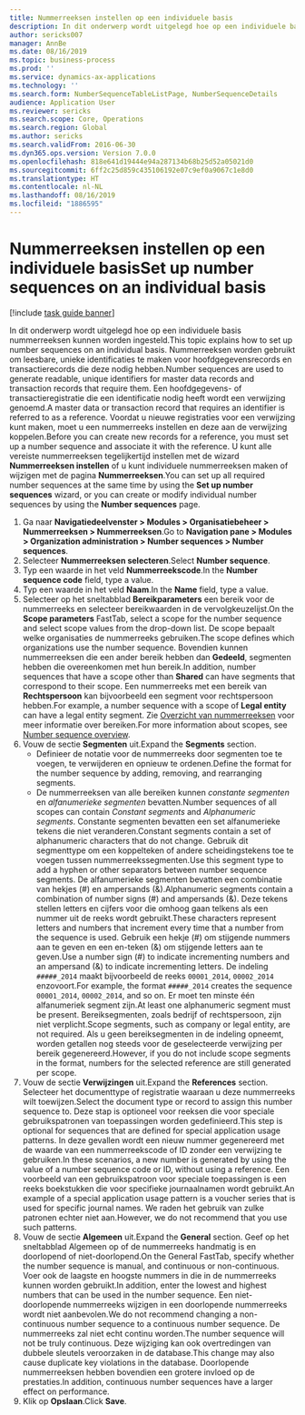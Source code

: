 ```yaml
---
title: Nummerreeksen instellen op een individuele basis
description: In dit onderwerp wordt uitgelegd hoe op een individuele basis nummerreeksen kunnen worden ingesteld.
author: sericks007
manager: AnnBe
ms.date: 08/16/2019
ms.topic: business-process
ms.prod: ''
ms.service: dynamics-ax-applications
ms.technology: ''
ms.search.form: NumberSequenceTableListPage, NumberSequenceDetails
audience: Application User
ms.reviewer: sericks
ms.search.scope: Core, Operations
ms.search.region: Global
ms.author: sericks
ms.search.validFrom: 2016-06-30
ms.dyn365.ops.version: Version 7.0.0
ms.openlocfilehash: 818e641d19444e94a287134b68b25d52a05021d0
ms.sourcegitcommit: 6ff2c25d859c435106192e07c9ef0a9067c1e8d0
ms.translationtype: HT
ms.contentlocale: nl-NL
ms.lasthandoff: 08/16/2019
ms.locfileid: "1886595"
---
```

# <a name="set-up-number-sequences-on-an-individual-basis"></a><span data-ttu-id="c70c2-103">Nummerreeksen instellen op een individuele basis</span><span class="sxs-lookup"><span data-stu-id="c70c2-103">Set up number sequences on an individual basis</span></span>

[!include [task guide banner](../../includes/task-guide-banner.md)]

<span data-ttu-id="c70c2-104">In dit onderwerp wordt uitgelegd hoe op een individuele basis nummerreeksen kunnen worden ingesteld.</span><span class="sxs-lookup"><span data-stu-id="c70c2-104">This topic explains how to set up number sequences on an individual basis.</span></span> <span data-ttu-id="c70c2-105">Nummerreeksen worden gebruikt om leesbare, unieke identificaties te maken voor hoofdgegevensrecords en transactierecords die deze nodig hebben.</span><span class="sxs-lookup"><span data-stu-id="c70c2-105">Number sequences are used to generate readable, unique identifiers for master data records and transaction records that require them.</span></span> <span data-ttu-id="c70c2-106">Een hoofdgegevens- of transactieregistratie die een identificatie nodig heeft wordt een verwijzing genoemd.</span><span class="sxs-lookup"><span data-stu-id="c70c2-106">A master data or transaction record that requires an identifier is referred to as a reference.</span></span> <span data-ttu-id="c70c2-107">Voordat u nieuwe registraties voor een verwijzing kunt maken, moet u een nummerreeks instellen en deze aan de verwijzing koppelen.</span><span class="sxs-lookup"><span data-stu-id="c70c2-107">Before you can create new records for a reference, you must set up a number sequence and associate it with the reference.</span></span> <span data-ttu-id="c70c2-108">U kunt alle vereiste nummerreeksen tegelijkertijd instellen met de wizard **Nummerreeksen instellen** of u kunt individuele nummerreeksen maken of wijzigen met de pagina **Nummerreeksen**.</span><span class="sxs-lookup"><span data-stu-id="c70c2-108">You can set up all required number sequences at the same time by using the **Set up number sequences** wizard, or you can create or modify individual number sequences by using the **Number sequences** page.</span></span>

1. <span data-ttu-id="c70c2-109">Ga naar **Navigatiedeelvenster > Modules > Organisatiebeheer > Nummerreeksen > Nummerreeksen**.</span><span class="sxs-lookup"><span data-stu-id="c70c2-109">Go to **Navigation pane > Modules > Organization administration > Number sequences > Number sequences**.</span></span>
2. <span data-ttu-id="c70c2-110">Selecteer **Nummerreeksen selecteren**.</span><span class="sxs-lookup"><span data-stu-id="c70c2-110">Select **Number sequence**.</span></span>
3. <span data-ttu-id="c70c2-111">Typ een waarde in het veld **Nummerreekscode**.</span><span class="sxs-lookup"><span data-stu-id="c70c2-111">In the **Number sequence code** field, type a value.</span></span>
4. <span data-ttu-id="c70c2-112">Typ een waarde in het veld **Naam**.</span><span class="sxs-lookup"><span data-stu-id="c70c2-112">In the **Name** field, type a value.</span></span>
5. <span data-ttu-id="c70c2-113">Selecteer op het sneltabblad **Bereikparameters** een bereik voor de nummerreeks en selecteer bereikwaarden in de vervolgkeuzelijst.</span><span class="sxs-lookup"><span data-stu-id="c70c2-113">On the **Scope parameters** FastTab, select a scope for the number sequence and select scope values from the drop-down list.</span></span> <span data-ttu-id="c70c2-114">De scope bepaalt welke organisaties de nummerreeks gebruiken.</span><span class="sxs-lookup"><span data-stu-id="c70c2-114">The scope defines which organizations use the number sequence.</span></span> <span data-ttu-id="c70c2-115">Bovendien kunnen nummerreeksen die een ander bereik hebben dan **Gedeeld**, segmenten hebben die overeenkomen met hun bereik.</span><span class="sxs-lookup"><span data-stu-id="c70c2-115">In addition, number sequences that have a scope other than **Shared** can have segments that correspond to their scope.</span></span> <span data-ttu-id="c70c2-116">Een nummerreeks met een bereik van **Rechtspersoon** kan bijvoorbeeld een segment voor rechtspersoon hebben.</span><span class="sxs-lookup"><span data-stu-id="c70c2-116">For example, a number sequence with a scope of **Legal entity** can have a legal entity segment.</span></span> <span data-ttu-id="c70c2-117">Zie [Overzicht van nummerreeksen](https://docs.microsoft.com/dynamics365/unified-operations/fin-and-ops/organization-administration/number-sequence-overview) voor meer informatie over bereiken.</span><span class="sxs-lookup"><span data-stu-id="c70c2-117">For more information about scopes, see [Number sequence overview](https://docs.microsoft.com/dynamics365/unified-operations/fin-and-ops/organization-administration/number-sequence-overview).</span></span> 
6. <span data-ttu-id="c70c2-118">Vouw de sectie **Segmenten** uit.</span><span class="sxs-lookup"><span data-stu-id="c70c2-118">Expand the **Segments** section.</span></span>
    - <span data-ttu-id="c70c2-119">Definieer de notatie voor de nummerreeks door segmenten toe te voegen, te verwijderen en opnieuw te ordenen.</span><span class="sxs-lookup"><span data-stu-id="c70c2-119">Define the format for the number sequence by adding, removing, and rearranging segments.</span></span>  
    - <span data-ttu-id="c70c2-120">De nummerreeksen van alle bereiken kunnen *constante segmenten* en *alfanumerieke segmenten* bevatten.</span><span class="sxs-lookup"><span data-stu-id="c70c2-120">Number sequences of all scopes can contain *Constant segments* and *Alphanumeric segments*.</span></span> <span data-ttu-id="c70c2-121">Constante segmenten bevatten een set alfanumerieke tekens die niet veranderen.</span><span class="sxs-lookup"><span data-stu-id="c70c2-121">Constant segments contain a set of alphanumeric characters that do not change.</span></span> <span data-ttu-id="c70c2-122">Gebruik dit segmenttype om een koppelteken of andere scheidingstekens toe te voegen tussen nummerreekssegmenten.</span><span class="sxs-lookup"><span data-stu-id="c70c2-122">Use this segment type to add a hyphen or other separators between number sequence segments.</span></span> <span data-ttu-id="c70c2-123">De alfanumerieke segmenten bevatten een combinatie van hekjes (#) en ampersands (&).</span><span class="sxs-lookup"><span data-stu-id="c70c2-123">Alphanumeric segments contain a combination of number signs (#) and ampersands (&).</span></span> <span data-ttu-id="c70c2-124">Deze tekens stellen letters en cijfers voor die omhoog gaan telkens als een nummer uit de reeks wordt gebruikt.</span><span class="sxs-lookup"><span data-stu-id="c70c2-124">These characters represent letters and numbers that increment every time that a number from the sequence is used.</span></span> <span data-ttu-id="c70c2-125">Gebruik een hekje (#) om stijgende nummers aan te geven en een en-teken (&) om stijgende letters aan te geven.</span><span class="sxs-lookup"><span data-stu-id="c70c2-125">Use a number sign (#) to indicate incrementing numbers and an ampersand (&) to indicate incrementing letters.</span></span> <span data-ttu-id="c70c2-126">De indeling `#####_2014` maakt bijvoorbeeld de reeks `00001_2014`, `00002_2014` enzovoort.</span><span class="sxs-lookup"><span data-stu-id="c70c2-126">For example, the format `#####_2014` creates the sequence `00001_2014`, `00002_2014`, and so on.</span></span> <span data-ttu-id="c70c2-127">Er moet ten minste één alfanumeriek segment zijn.</span><span class="sxs-lookup"><span data-stu-id="c70c2-127">At least one alphanumeric segment must be present.</span></span> <span data-ttu-id="c70c2-128">Bereiksegmenten, zoals bedrijf of rechtspersoon, zijn niet verplicht.</span><span class="sxs-lookup"><span data-stu-id="c70c2-128">Scope segments, such as company or legal entity, are not required.</span></span> <span data-ttu-id="c70c2-129">Als u geen bereiksegmenten in de indeling opneemt, worden getallen nog steeds voor de geselecteerde verwijzing per bereik gegenereerd.</span><span class="sxs-lookup"><span data-stu-id="c70c2-129">However, if you do not include scope segments in the format, numbers for the selected reference are still generated per scope.</span></span>  
7. <span data-ttu-id="c70c2-130">Vouw de sectie **Verwijzingen** uit.</span><span class="sxs-lookup"><span data-stu-id="c70c2-130">Expand the **References** section.</span></span> <span data-ttu-id="c70c2-131">Selecteer het documenttype of registratie waaraan u deze nummerreeks wilt toewijzen.</span><span class="sxs-lookup"><span data-stu-id="c70c2-131">Select the document type or record to assign this number sequence to.</span></span> <span data-ttu-id="c70c2-132">Deze stap is optioneel voor reeksen die voor speciale gebruikspatronen van toepassingen worden gedefinieerd.</span><span class="sxs-lookup"><span data-stu-id="c70c2-132">This step is optional for sequences that are defined for special application usage patterns.</span></span> <span data-ttu-id="c70c2-133">In deze gevallen wordt een nieuw nummer gegenereerd met de waarde van een nummerreekscode of ID zonder een verwijzing te gebruiken.</span><span class="sxs-lookup"><span data-stu-id="c70c2-133">In these scenarios, a new number is generated by using the value of a number sequence code or ID, without using a reference.</span></span> <span data-ttu-id="c70c2-134">Een voorbeeld van een gebruikspatroon voor speciale toepassingen is een reeks boekstukken die voor specifieke journaalnamen wordt gebruikt.</span><span class="sxs-lookup"><span data-stu-id="c70c2-134">An example of a special application usage pattern is a voucher series that is used for specific journal names.</span></span> <span data-ttu-id="c70c2-135">We raden het gebruik van zulke patronen echter niet aan.</span><span class="sxs-lookup"><span data-stu-id="c70c2-135">However, we do not recommend that you use such patterns.</span></span>  
8. <span data-ttu-id="c70c2-136">Vouw de sectie **Algemeen** uit.</span><span class="sxs-lookup"><span data-stu-id="c70c2-136">Expand the **General** section.</span></span> <span data-ttu-id="c70c2-137">Geef op het sneltabblad Algemeen op of de nummerreeks handmatig is en doorlopend of niet-doorlopend.</span><span class="sxs-lookup"><span data-stu-id="c70c2-137">On the General FastTab, specify whether the number sequence is manual, and continuous or non-continuous.</span></span> <span data-ttu-id="c70c2-138">Voer ook de laagste en hoogste nummers in die in de nummerreeks kunnen worden gebruikt.</span><span class="sxs-lookup"><span data-stu-id="c70c2-138">In addition, enter the lowest and highest numbers that can be used in the number sequence.</span></span> <span data-ttu-id="c70c2-139">Een niet-doorlopende nummerreeks wijzigen in een doorlopende nummerreeks wordt niet aanbevolen.</span><span class="sxs-lookup"><span data-stu-id="c70c2-139">We do not recommend changing a non-continuous number sequence to a continuous number sequence.</span></span> <span data-ttu-id="c70c2-140">De nummerreeks zal niet echt continu worden.</span><span class="sxs-lookup"><span data-stu-id="c70c2-140">The number sequence will not be truly continuous.</span></span> <span data-ttu-id="c70c2-141">Deze wijziging kan ook overtredingen van dubbele sleutels veroorzaken in de database.</span><span class="sxs-lookup"><span data-stu-id="c70c2-141">This change may also cause duplicate key violations in the database.</span></span> <span data-ttu-id="c70c2-142">Doorlopende nummerreeksen hebben bovendien een grotere invloed op de prestaties.</span><span class="sxs-lookup"><span data-stu-id="c70c2-142">In addition, continuous number sequences have a larger effect on performance.</span></span>   
9. <span data-ttu-id="c70c2-143">Klik op **Opslaan**.</span><span class="sxs-lookup"><span data-stu-id="c70c2-143">Click **Save**.</span></span>

